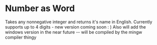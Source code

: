 # Number as Word
Takes any nonnegative integer and returns it's name in English. 
Currently supports up to 4 digits - new version coming soon : )
Also will add the  windows version in the near future -- will be compiled by the mingw compiler thingy
